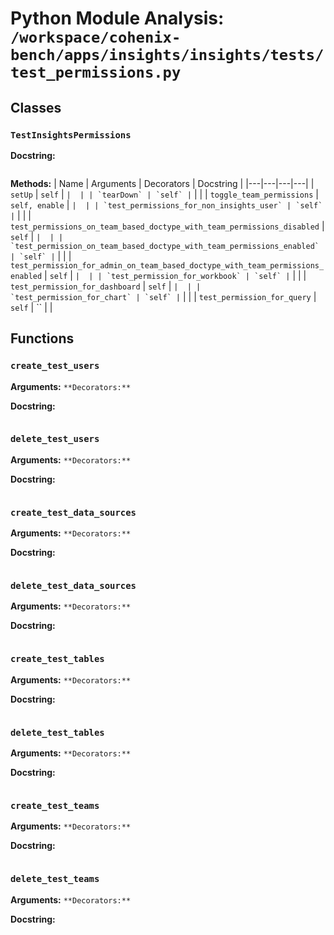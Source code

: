 # Python Module Analysis: `/workspace/cohenix-bench/apps/insights/insights/tests/test_permissions.py`

## Classes

### `TestInsightsPermissions`


**Docstring:**
```

```

**Methods:**
| Name | Arguments | Decorators | Docstring |
|---|---|---|---|
| `setUp` | `self` | `` |  |
| `tearDown` | `self` | `` |  |
| `toggle_team_permissions` | `self, enable` | `` |  |
| `test_permissions_for_non_insights_user` | `self` | `` |  |
| `test_permissions_on_team_based_doctype_with_team_permissions_disabled` | `self` | `` |  |
| `test_permission_on_team_based_doctype_with_team_permissions_enabled` | `self` | `` |  |
| `test_permission_for_admin_on_team_based_doctype_with_team_permissions_enabled` | `self` | `` |  |
| `test_permission_for_workbook` | `self` | `` |  |
| `test_permission_for_dashboard` | `self` | `` |  |
| `test_permission_for_chart` | `self` | `` |  |
| `test_permission_for_query` | `self` | `` |  |





## Functions

### `create_test_users`
**Arguments:** ``
**Decorators:** ``

**Docstring:**
```

```
### `delete_test_users`
**Arguments:** ``
**Decorators:** ``

**Docstring:**
```

```
### `create_test_data_sources`
**Arguments:** ``
**Decorators:** ``

**Docstring:**
```

```
### `delete_test_data_sources`
**Arguments:** ``
**Decorators:** ``

**Docstring:**
```

```
### `create_test_tables`
**Arguments:** ``
**Decorators:** ``

**Docstring:**
```

```
### `delete_test_tables`
**Arguments:** ``
**Decorators:** ``

**Docstring:**
```

```
### `create_test_teams`
**Arguments:** ``
**Decorators:** ``

**Docstring:**
```

```
### `delete_test_teams`
**Arguments:** ``
**Decorators:** ``

**Docstring:**
```

```

